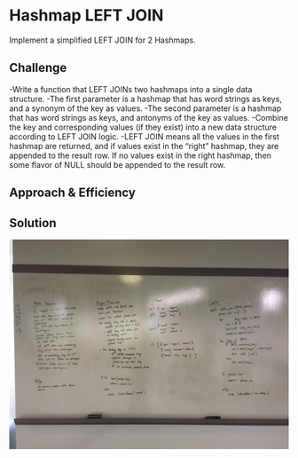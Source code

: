 # Hashmap LEFT JOIN
Implement a simplified LEFT JOIN for 2 Hashmaps.

## Challenge
-Write a function that LEFT JOINs two hashmaps into a single data structure.
-The first parameter is a hashmap that has word strings as keys, and a synonym of the key as values.
-The second parameter is a hashmap that has word strings as keys, and antonyms of the key as values.
-Combine the key and corresponding values (if they exist) into a new data structure according to LEFT JOIN logic.
-LEFT JOIN means all the values in the first hashmap are returned, and if values exist in the “right” hashmap, they are appended to the result row. If no values exist in the right hashmap, then some flavor of NULL should be appended to the result row.

## Approach & Efficiency

## Solution
![Whiteboard image for left join](https://github.com/tammytdo/data-structures-and-algorithms/blob/master/assets/left_join.jpg)